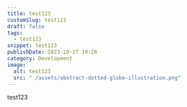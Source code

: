 ```yaml
---
title: test123
customSlug: test123
draft: false
tags:
  - test123
snippet: test123
publishDate: 2023-10-27 19:26
category: Development
image:
  alt: test123
  src: " /assets/abstract-dotted-globe-illustration.png"
---
```

test123